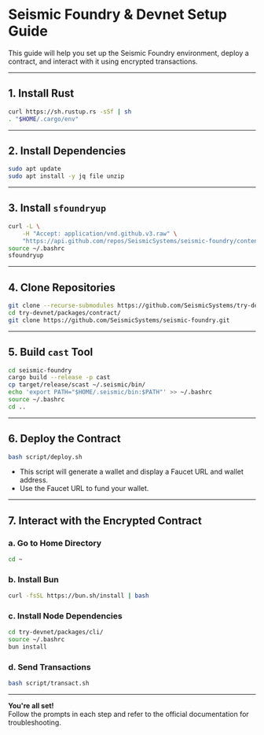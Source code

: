 # Seismic Foundry & Devnet Setup Guide

This guide will help you set up the Seismic Foundry environment, deploy a contract, and interact with it using encrypted transactions.

---

## 1. Install Rust

```sh
curl https://sh.rustup.rs -sSf | sh
. "$HOME/.cargo/env"
```

---

## 2. Install Dependencies

```sh
sudo apt update
sudo apt install -y jq file unzip
```

---

## 3. Install `sfoundryup`

```sh
curl -L \
    -H "Accept: application/vnd.github.v3.raw" \
    "https://api.github.com/repos/SeismicSystems/seismic-foundry/contents/sfoundryup/install?ref=seismic" | bash
source ~/.bashrc
sfoundryup
```

---

## 4. Clone Repositories

```sh
git clone --recurse-submodules https://github.com/SeismicSystems/try-devnet.git
cd try-devnet/packages/contract/
git clone https://github.com/SeismicSystems/seismic-foundry.git
```

---

## 5. Build `cast` Tool

```sh
cd seismic-foundry
cargo build --release -p cast
cp target/release/scast ~/.seismic/bin/
echo 'export PATH="$HOME/.seismic/bin:$PATH"' >> ~/.bashrc
source ~/.bashrc
cd ..
```

---

## 6. Deploy the Contract

```sh
bash script/deploy.sh
```
- This script will generate a wallet and display a Faucet URL and wallet address.
- Use the Faucet URL to fund your wallet.

---

## 7. Interact with the Encrypted Contract

### a. Go to Home Directory

```sh
cd ~
```

### b. Install Bun

```sh
curl -fsSL https://bun.sh/install | bash
```

### c. Install Node Dependencies

```sh
cd try-devnet/packages/cli/
source ~/.bashrc
bun install
```

### d. Send Transactions

```sh
bash script/transact.sh
```

---

**You're all set!**  
Follow the prompts in each step and refer to the official documentation for troubleshooting.
